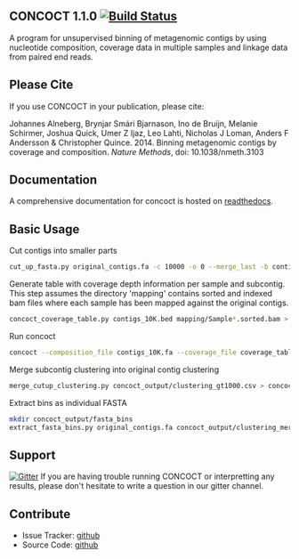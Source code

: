 ## CONCOCT 1.1.0 [![Build Status](https://travis-ci.org/BinPro/CONCOCT.png?branch=master)](https://travis-ci.org/BinPro/CONCOCT)

A program for unsupervised binning of metagenomic contigs by using nucleotide composition,
coverage data in multiple samples and linkage data from paired end reads.

## Please Cite ##
If you use CONCOCT in your publication, please cite:

Johannes Alneberg, Brynjar Smári Bjarnason, Ino de Bruijn, Melanie Schirmer, Joshua Quick, Umer Z Ijaz, Leo Lahti, Nicholas J Loman, Anders F Andersson & Christopher Quince. 2014. Binning metagenomic contigs by coverage and composition. *Nature Methods*, doi: 10.1038/nmeth.3103

## Documentation ##
A comprehensive documentation for concoct is hosted on [readthedocs](https://concoct.readthedocs.org).

## Basic Usage ##
Cut contigs into smaller parts
```bash
cut_up_fasta.py original_contigs.fa -c 10000 -o 0 --merge_last -b contigs_10K.bed > contigs_10K.fa
```

Generate table with coverage depth information per sample and subcontig.
This step assumes the directory 'mapping' contains sorted and indexed bam files where each sample has been mapped against the original contigs.
```bash
concoct_coverage_table.py contigs_10K.bed mapping/Sample*.sorted.bam > coverage_table.tsv
```

Run concoct
```bash
concoct --composition_file contigs_10K.fa --coverage_file coverage_table.tsv -b concoct_output/
```

Merge subcontig clustering into original contig clustering
```bash
merge_cutup_clustering.py concoct_output/clustering_gt1000.csv > concoct_output/clustering_merged.csv
```

Extract bins as individual FASTA
```bash
mkdir concoct_output/fasta_bins
extract_fasta_bins.py original_contigs.fa concoct_output/clustering_merged.csv --output_path concoct_output/fasta_bins
```

## Support ##
[![Gitter](https://img.shields.io/badge/gitter-%20join%20chat%20%E2%86%92-4fb99a.svg?style=flat-square)](https://gitter.im/BinPro/CONCOCT)
If you are having trouble running CONCOCT or interpretting any results, please don't hesitate to write a question in our gitter channel.

## Contribute ##

 - Issue Tracker: [github](https://github.com/binpro/CONCOCT/issues)
 - Source Code: [github](https://github.com/binpro/CONCOCT)
